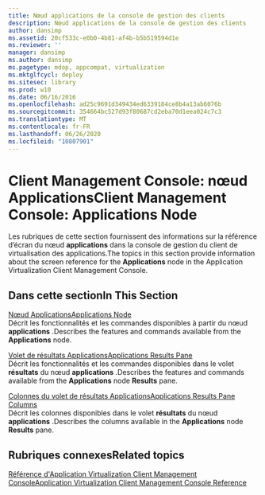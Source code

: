 ```yaml
---
title: Nœud applications de la console de gestion des clients
description: Nœud applications de la console de gestion des clients
author: dansimp
ms.assetid: 20cf533c-e0b0-4b81-af4b-b5b519594d1e
ms.reviewer: ''
manager: dansimp
ms.author: dansimp
ms.pagetype: mdop, appcompat, virtualization
ms.mktglfcycl: deploy
ms.sitesec: library
ms.prod: w10
ms.date: 06/16/2016
ms.openlocfilehash: ad25c9691d349434ed6339184ce8b4a13ab6076b
ms.sourcegitcommit: 354664bc527d93f80687cd2eba70d1eea024c7c3
ms.translationtype: MT
ms.contentlocale: fr-FR
ms.lasthandoff: 06/26/2020
ms.locfileid: "10807901"
---
```

# <span data-ttu-id="968e9-103">Client Management Console: nœud Applications</span><span class="sxs-lookup"><span data-stu-id="968e9-103">Client Management Console: Applications Node</span></span>


<span data-ttu-id="968e9-104">Les rubriques de cette section fournissent des informations sur la référence d’écran du nœud **applications** dans la console de gestion du client de virtualisation des applications.</span><span class="sxs-lookup"><span data-stu-id="968e9-104">The topics in this section provide information about the screen reference for the **Applications** node in the Application Virtualization Client Management Console.</span></span>

## <span data-ttu-id="968e9-105">Dans cette section</span><span class="sxs-lookup"><span data-stu-id="968e9-105">In This Section</span></span>


<a href="" id="applications-node"></a>[<span data-ttu-id="968e9-106">Nœud Applications</span><span class="sxs-lookup"><span data-stu-id="968e9-106">Applications Node</span></span>](applications-node.md)  
<span data-ttu-id="968e9-107">Décrit les fonctionnalités et les commandes disponibles à partir du nœud **applications** .</span><span class="sxs-lookup"><span data-stu-id="968e9-107">Describes the features and commands available from the **Applications** node.</span></span>

<a href="" id="applications-results-pane"></a>[<span data-ttu-id="968e9-108">Volet de résultats Applications</span><span class="sxs-lookup"><span data-stu-id="968e9-108">Applications Results Pane</span></span>](applications-results-pane.md)  
<span data-ttu-id="968e9-109">Décrit les fonctionnalités et les commandes disponibles dans le volet **résultats** du nœud **applications** .</span><span class="sxs-lookup"><span data-stu-id="968e9-109">Describes the features and commands available from the **Applications** node **Results** pane.</span></span>

<a href="" id="applications-results-pane-columns"></a>[<span data-ttu-id="968e9-110">Colonnes du volet de résultats Applications</span><span class="sxs-lookup"><span data-stu-id="968e9-110">Applications Results Pane Columns</span></span>](applications-results-pane-columns.md)  
<span data-ttu-id="968e9-111">Décrit les colonnes disponibles dans le volet **résultats** du nœud **applications** .</span><span class="sxs-lookup"><span data-stu-id="968e9-111">Describes the columns available in the **Applications** node **Results** pane.</span></span>

## <span data-ttu-id="968e9-112">Rubriques connexes</span><span class="sxs-lookup"><span data-stu-id="968e9-112">Related topics</span></span>


[<span data-ttu-id="968e9-113">Référence d'Application Virtualization Client Management Console</span><span class="sxs-lookup"><span data-stu-id="968e9-113">Application Virtualization Client Management Console Reference</span></span>](application-virtualization-client-management-console-reference.md)

 

 





